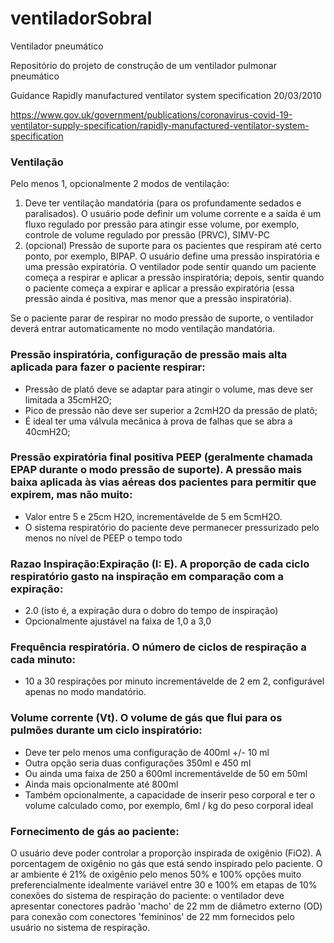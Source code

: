 # ventiladorSobral
Ventilador pneumático

Repositório do projeto de construção de um ventilador pulmonar pneumático

Guidance
Rapidly manufactured ventilator system specification
20/03/2010

https://www.gov.uk/government/publications/coronavirus-covid-19-ventilator-supply-specification/rapidly-manufactured-ventilator-system-specification

### Ventilação
Pelo menos 1, opcionalmente 2 modos de ventilação:
1. Deve ter ventilação mandatória (para os profundamente sedados e paralisados). O usuário pode definir um volume corrente e a saída é um fluxo regulado por pressão para atingir esse volume, por exemplo, controle de volume regulado por pressão (PRVC), SIMV-PC
2. (opcional) Pressão de suporte para os pacientes que respiram até certo ponto, por exemplo, BIPAP. O usuário define uma pressão inspiratória e uma pressão expiratória. O ventilador pode sentir quando um paciente começa a respirar e aplicar a pressão inspiratória; depois, sentir quando o paciente começa a expirar e aplicar a pressão expiratória (essa pressão ainda é positiva, mas menor que a pressão inspiratória).

Se o paciente parar de respirar no modo pressão de suporte, o ventilador deverá entrar automaticamente no modo ventilação mandatória.

### Pressão inspiratória, configuração de pressão mais alta aplicada para fazer o paciente respirar:
* Pressão de platô deve se adaptar para atingir o volume, mas deve ser limitada a 35cmH2O;
* Pico de pressão não deve ser superior a 2cmH2O da pressão de platô;
* É ideal ter uma válvula mecânica à prova de falhas que se abra a 40cmH2O;

### Pressão expiratória final positiva PEEP (geralmente chamada EPAP durante o modo pressão  de suporte). A pressão mais baixa aplicada às vias aéreas dos pacientes para permitir que expirem, mas não muito:
* Valor entre 5 e 25cm H2O, incrementávelde de 5 em 5cmH2O.
* O sistema respiratório do paciente deve permanecer pressurizado pelo menos no nível de PEEP o tempo todo

### Razao Inspiração:Expiração (I: E). A proporção de cada ciclo respiratório gasto na inspiração em comparação com a expiração:
* 2.0 (isto é, a expiração dura o dobro do tempo de inspiração)
* Opcionalmente ajustável na faixa de 1,0 a 3,0

### Frequência respiratória. O número de ciclos de respiração a cada minuto:
* 10 a 30 respirações por minuto incrementávelde de 2 em 2,  configurável apenas no modo mandatório.

### Volume corrente (Vt). O volume de gás que flui para os pulmões durante um ciclo inspiratório:
* Deve ter pelo menos uma configuração de 400ml +/- 10 ml
* Outra opção seria  duas configurações 350ml e 450 ml
* Ou ainda uma faixa de 250 a 600ml incrementávelde de 50 em 50ml
* Ainda mais opcionalmente até 800ml
* Também opcionalmente, a capacidade de inserir peso corporal e ter o volume calculado como, por exemplo, 6ml / kg do peso corporal ideal

### Fornecimento de gás ao paciente:
O usuário deve poder controlar a proporção inspirada de oxigênio (FiO2). A porcentagem de oxigênio no gás que está sendo inspirado pelo paciente. O ar ambiente é 21% de oxigênio
pelo menos 50% e 100% opções
muito preferencialmente idealmente variável entre 30 e 100% em etapas de 10%
conexões do sistema de respiração do paciente: o ventilador deve apresentar conectores padrão 'macho' de 22 mm de diâmetro externo (OD) para conexão com conectores 'femininos' de 22 mm fornecidos pelo usuário no sistema de respiração.
